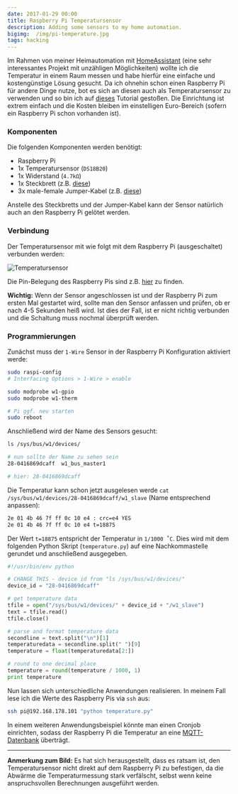 ```yaml
---
date: 2017-01-29 00:00
title: Raspberry Pi Temperatursensor
description: Adding some sensors to my home automation.
bigimg:  /img/pi-temperature.jpg
tags: hacking
---
```


Im Rahmen von meiner Heimautomation mit [HomeAssistant](http://home-assistant.io/) (eine sehr interessantes Projekt mit unzähligen Möglichkeiten) wollte ich die Temperatur in einem Raum messen und habe hierfür eine einfache und kostengünstige Lösung gesucht.
Da ich ohnehin schon einen Raspberry Pi für andere Dinge nutze, bot es sich an diesen auch als Temperatursensor zu verwenden und so bin ich auf [dieses](http://www.cl.cam.ac.uk/projects/raspberrypi/tutorials/temperature/) Tutorial gestoßen.
Die Einrichtung ist extrem einfach und die Kosten bleiben im einstelligen Euro-Bereich (sofern ein Raspberry Pi schon vorhanden ist).

### Komponenten
Die folgenden Komponenten werden benötigt:

* Raspberry Pi
* 1x Temperatursensor (`DS18B20`)
* 1x Widerstand (`4.7kΩ`)
* 1x Steckbrett (z.B. [diese](https://www.amazon.de/gp/product/B00LO32MBM))
* 3x male-female Jumper-Kabel (z.B. [diese](https://www.amazon.de/dp/B00DI4ZSRU))

Anstelle des Steckbretts und der Jumper-Kabel kann der Sensor natürlich auch an den Raspberry Pi gelötet werden.

### Verbindung
Der Temperatursensor mit wie folgt mit dem Raspberry Pi (ausgeschaltet) verbunden werden:

![Temperatursensor](http://www.cl.cam.ac.uk/projects/raspberrypi/tutorials/temperature/sensor-connection.png)

Die Pin-Belegung des Raspberry Pis sind z.B. [hier](https://www.raspberrypi.org/documentation/usage/gpio/) zu finden.

**Wichtig:** Wenn der Sensor angeschlossen ist und der Raspberry Pi zum ersten Mal gestartet wird, sollte man den Sensor anfassen und prüfen, ob er nach 4-5 Sekunden heiß wird.
Ist dies der Fall, ist er nicht richtig verbunden und die Schaltung muss nochmal überprüft werden.

### Programmierungen
Zunächst muss der `1-Wire` Sensor in der Raspberry Pi Konfiguration aktiviert werde:

```sh
sudo raspi-config
# Interfacing Options > 1-Wire > enable

sudo modprobe w1-gpio
sudo modprobe w1-therm

# Pi ggf. neu starten
sudo reboot
```

Anschließend wird der Name des Sensors gesucht:

```sh
ls /sys/bus/w1/devices/

# nun sollte der Name zu sehen sein
28-0416869dcaff  w1_bus_master1

# hier: 28-0416869dcaff
```

Die Temperatur kann schon jetzt ausgelesen werde `cat /sys/bus/w1/devices/28-0416869dcaff/w1_slave` (Name entsprechend anpassen):

```sh
2e 01 4b 46 7f ff 0c 10 e4 : crc=e4 YES
2e 01 4b 46 7f ff 0c 10 e4 t=18875
```

Der Wert `t=18875` entspricht der Temperatur in `1/1000 ˚C`.
Dies wird mit dem folgenden Python Skript (`temperature.py`) auf eine Nachkommastelle gerundet und anschließend ausgegeben.

```python
#!/usr/bin/env python

# CHANGE THIS - device id from "ls /sys/bus/w1/devices/"
device_id = "28-0416869dcaff"

# get temperature data
tfile = open("/sys/bus/w1/devices/" + device_id + "/w1_slave")  
text = tfile.read()
tfile.close()

# parse and format temperature data
secondline = text.split("\n")[1]
temperaturedata = secondline.split(" ")[9]
temperature = float(temperaturedata[2:])

# round to one decimal place
temperature = round(temperature / 1000, 1)
print temperature
```

Nun lassen sich unterschiedliche Anwendungen realisieren.
In meinem Fall lese ich die Werte des Raspberry Pis via `ssh` aus:

```sh
ssh pi@192.168.178.101 "python temperature.py"
```

In einem weiteren Anwendungsbeispiel könnte man einen Cronjob einrichten, sodass der Raspberry Pi die Temperatur an eine [MQTT-Datenbank](https://home-assistant.io/components/mqtt/) überträgt.

----

**Anmerkung zum Bild:** Es hat sich herausgestellt, dass es ratsam ist, den Temperatursensor nicht direkt auf dem Raspberry Pi zu befestigen, da die Abwärme die Temperaturmessung stark verfälscht, selbst wenn keine anspruchsvollen Berechnungen ausgeführt werden.
